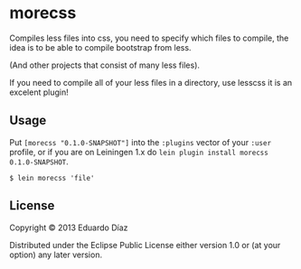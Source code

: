 # morecss

Compiles less files into css, you need to specify which files to compile, the idea is to be able to compile bootstrap from less.

(And other projects that consist of many less files).

If you need to compile all of your less files in a directory, use lesscss it is an excelent plugin!

## Usage

Put `[morecss "0.1.0-SNAPSHOT"]` into the `:plugins` vector of your
`:user` profile, or if you are on Leiningen 1.x do `lein plugin install
morecss 0.1.0-SNAPSHOT`.

    $ lein morecss 'file'

## License

Copyright © 2013 Eduardo Díaz

Distributed under the Eclipse Public License either version 1.0 or (at
your option) any later version.
